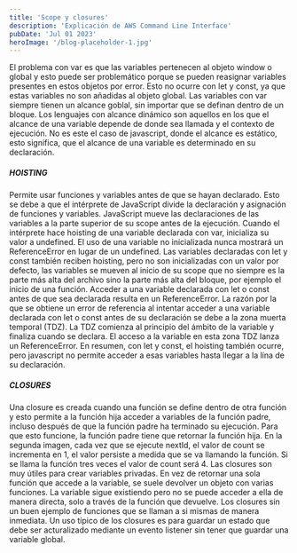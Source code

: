 ```yaml
---
title: 'Scope y closures'
description: 'Explicación de AWS Command Line Interface'
pubDate: 'Jul 01 2023'
heroImage: '/blog-placeholder-1.jpg'
---
```


El problema con var es que las variables pertenecen al objeto window o global y esto puede ser problemático porque se pueden reasignar variables presentes en estos objetos por error. Esto no ocurre con let y const, ya que estas variables no son añadidas al objeto global. Las variables con var siempre tienen un alcance goblal, sin importar que se definan dentro de un bloque. Los lenguajes con alcance dinámico son aquellos en los que el alcance de una variable depende de donde sea llamada y el contexto de ejecución. No es este el caso de javascript, donde el alcance es estático, esto significa, que el alcance de una variable es determinado en su declaración.

##### HOISTING
Permite usar funciones y variables antes de que se hayan declarado. Esto se debe a que el intérprete de JavaScript divide la declaración y asignación de funciones y variables. JavaScript mueve las declaraciones de las variables a la parte superior de su scope antes de la ejecución. Cuando el intérprete hace hoisting de una variable declarada con var, inicializa su valor a undefined. El uso de una variable no inicializada nunca mostrará un ReferenceError en lugar de un undefined. Las variables declaradas con let y const también reciben hoisting, pero no son inicializadas con un valor por defecto, las variables se mueven al inicio de su scope que no siempre es la parte más alta del archivo sino la parte más alta del bloque, por ejemplo el inicio de una función. Acceder a una variable declarada con let o const antes de que sea declarada resulta en un ReferenceError. La razón por la que se obtiene un error de referencia al intentar acceder a una variable declarada con let o const antes de su declaración se debe a la zona muerta temporal (TDZ). La TDZ comienza al principio del ámbito de la variable y finaliza cuando se declara. El acceso a la variable en esta zona TDZ lanza un ReferenceError. En resumen, con let y const, el hoisting también ocurre, pero javascript no permite acceder a esas variables hasta llegar a la lína de su declaración.

##### CLOSURES
Una closure es creada cuando una función se define dentro de otra función y esto permite a la función hija acceder a variables de la función padre, incluso después de que la función padre ha terminado su ejecución. Para que esto funcione, la función padre tiene que retornar la función hija. En la segunda imagen, cada vez que se ejecute nextId, el valor de count se incrementa en 1, el valor persiste a medida que se va llamando la función. Si se llama la función tres veces el valor de count será 4. Las closures son muy útiles para crear variables privadas. En vez de retornar una sola función que accede a la variable, se suele devolver un objeto con varias funciones. La variable sigue existiendo pero no se puede acceder a ella de manera directa, solo a través de la función que devuelve. Los closures sin un buen ejemplo de funciones que se llaman a si mismas de manera inmediata. Un uso típico de los closures es para guardar un estado que debe ser acturalizado mediante un evento listener sin tener que guardar una variable global.